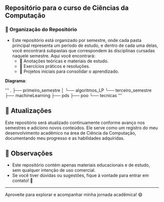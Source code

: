 
## Repositório para o curso de Ciências da Computação

### 📁 Organização do Repositório
- Este repositório está organizado por semestre, onde cada pasta principal representa um período de estudo, e dentro de cada uma delas, você encontrará subpastas que correspondem às disciplinas cursadas naquele semestre. Aqui você encontrará:
  - 📝 Anotações teóricas e materiais de estudo.
  - 🧩 Exercícios práticos e resoluções.
  - 🚀 Projetos iniciais para consolidar o aprendizado.

**Diagrama**:

'''
.
├── primeiro_semestre
│   └── algoritmos_LP
└── terceiro_semestre
    ├── machineLearning
    ├── pds
    ├── poo
    └── tecnicas
'''

## 🔄 Atualizações

Este repositório será atualizado continuamente conforme avanço nos semestres e adiciono novos conteúdos. Ele serve como um registro do meu desenvolvimento acadêmico na área de Ciência da Computação, documentando meu progresso e as habilidades adquiridas.

## 📝 Observações

- Este repositório contém apenas materiais educacionais e de estudo, sem qualquer intenção de uso comercial.
- Se você tiver dúvidas ou sugestões, fique à vontade para entrar em contato! 🚀

---

Aproveite para explorar e acompanhar minha jornada acadêmica! 😄

